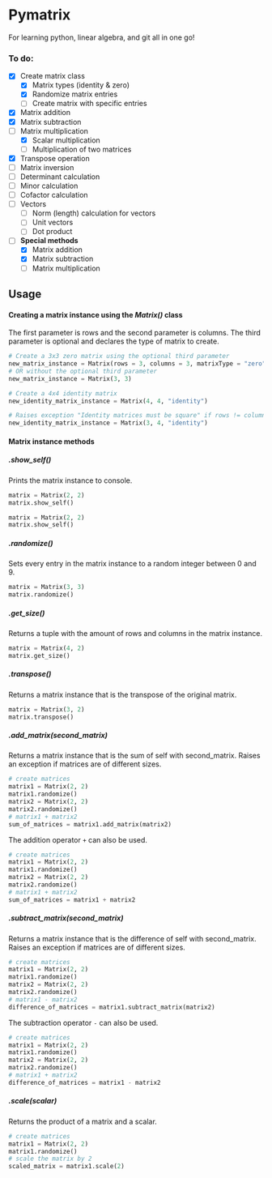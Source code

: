 # Pymatrix

For learning python, linear algebra, and git all in one go!

### To do:
- [x] Create matrix class
    - [x] Matrix types (identity & zero)
    - [x] Randomize matrix entries
    - [ ] Create matrix with specific entries
- [x] Matrix addition
- [x] Matrix subtraction
- [ ] Matrix multiplication
  - [x] Scalar multiplication
  - [ ] Multiplication of two matrices
- [x] Transpose operation
- [ ] Matrix inversion
- [ ] Determinant calculation
- [ ] Minor calculation
- [ ] Cofactor calculation
- [ ] Vectors
  - [ ] Norm (length) calculation for vectors
  - [ ] Unit vectors
  - [ ] Dot product
- [ ] **Special methods**
  - [x] Matrix addition
  - [x] Matrix subtraction
  - [ ] Matrix multiplication

## Usage

#### Creating a matrix instance using the *Matrix()* class
The first parameter is rows and the second parameter is columns. The third parameter is optional and declares the type of matrix to create.

```python
# Create a 3x3 zero matrix using the optional third parameter
new_matrix_instance = Matrix(rows = 3, columns = 3, matrixType = "zero")
# OR without the optional third parameter
new_matrix_instance = Matrix(3, 3)

# Create a 4x4 identity matrix
new_identity_matrix_instance = Matrix(4, 4, "identity")

# Raises exception "Identity matrices must be square" if rows != columns
new_identity_matrix_instance = Matrix(3, 4, "identity")

```

#### Matrix instance methods

##### .show_self()
Prints the matrix instance to console.

```python
matrix = Matrix(2, 2)
matrix.show_self()
```

```python
matrix = Matrix(2, 2)
matrix.show_self()
```

##### .randomize()
Sets every entry in the matrix instance to a random integer between 0 and 9.

```python
matrix = Matrix(3, 3)
matrix.randomize()
```

##### .get_size()
Returns a tuple with the amount of rows and columns in the matrix instance.

```python
matrix = Matrix(4, 2)
matrix.get_size()
```

##### .transpose()
Returns a matrix instance that is the transpose of the original matrix.

```python
matrix = Matrix(3, 2)
matrix.transpose()
```

##### .add_matrix(second_matrix)
Returns a matrix instance that is the sum of self with second_matrix. Raises an exception if matrices are of different sizes.

```python
# create matrices
matrix1 = Matrix(2, 2)
matrix1.randomize()
matrix2 = Matrix(2, 2)
matrix2.randomize()
# matrix1 + matrix2
sum_of_matrices = matrix1.add_matrix(matrix2)
```

The addition operator ``+`` can also be used.

```python
# create matrices
matrix1 = Matrix(2, 2)
matrix1.randomize()
matrix2 = Matrix(2, 2)
matrix2.randomize()
# matrix1 + matrix2
sum_of_matrices = matrix1 + matrix2
```

##### .subtract_matrix(second_matrix)
Returns a matrix instance that is the difference of self with second_matrix. Raises an exception if matrices are of different sizes.

```python
# create matrices
matrix1 = Matrix(2, 2)
matrix1.randomize()
matrix2 = Matrix(2, 2)
matrix2.randomize()
# matrix1 - matrix2
difference_of_matrices = matrix1.subtract_matrix(matrix2)
```

The subtraction operator ``-`` can also be used.

```python
# create matrices
matrix1 = Matrix(2, 2)
matrix1.randomize()
matrix2 = Matrix(2, 2)
matrix2.randomize()
# matrix1 + matrix2
difference_of_matrices = matrix1 - matrix2
```
##### .scale(scalar)
Returns the product of a matrix and a scalar.
```python
# create matrices
matrix1 = Matrix(2, 2)
matrix1.randomize()
# scale the matrix by 2
scaled_matrix = matrix1.scale(2)
```
